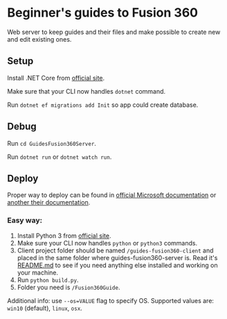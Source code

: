 # Beginner's guides to Fusion 360

Web server to keep guides and their files and make possible to create new and edit existing ones.

## Setup

Install .NET Core from [official site](https://dotnet.microsoft.com/download).

Make sure that your CLI now handles `dotnet` command.

Run `dotnet ef migrations add Init` so app could create database.

## Debug

Run `cd GuidesFusion360Server`.

Run `dotnet run` or `dotnet watch run`.

## Deploy

Proper way to deploy can be found in [official Microsoft documentation](https://docs.microsoft.com/en-us/dotnet/core/deploying/)  or [another their documentation](https://docs.microsoft.com/en-us/aspnet/core/host-and-deploy/?view=aspnetcore-3.1).

### Easy way:

1. Install Python 3 from [official site](https://www.python.org/downloads/).
2. Make sure your CLI now handles `python` or `python3` commands.
3. Client project folder should be named `/guides-fusion360-client` and placed in the same folder where guides-fusion360-server is. Read it's [README.md](https://github.com/besedinalex/guides-fusion360-client/blob/master/README.md) to see if you need anything else installed and working on your machine.
4. Run `python build.py`.
5. Folder you need is `/Fusion360Guide`.

Additional info: use `--os=VALUE` flag to specify OS. Supported values are: `win10` (default), `linux`, `osx`.
